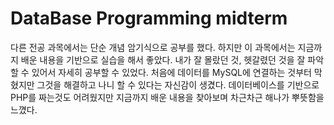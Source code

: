 DataBase Programming midterm
============================
다른 전공 과목에서는 단순 개념 암기식으로 공부를 했다.
하지만 이 과목에서는 지금까지 배운 내용을 기반으로 실습을 해서 좋았다. 내가 잘 몰랐던 것, 헷갈렸던 것을 잘 파악할 수 있어서 자세히 공부할 수 있었다.
처음에 데이터를 MySQL에 연결하는 것부터 막혔지만 그것을 해결하고 나니 할 수 있다는 자신감이 생겼다. 데이터베이스를 기반으로 PHP를 짜는것도 어려웠지만 지금까지 배운 내용을 찾아보며 차근차근 해나가 뿌뜻함을 느꼈다.
